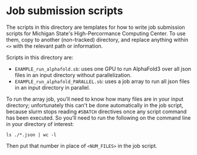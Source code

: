 # Job submission scripts
The scripts in this directory are templates for how to write job submission scripts for Michigan State's High-Percormance Computing Center. To use them, copy to another (non-tracked) directory, and replace anything within `<>` with the relevant path or information.

Scripts in this directory are: 
* `EXAMPLE_run_alphafold.sb`: uses one GPU to run AlphaFold3 over all json files in an input directory without parallelization.
* `EXAMPLE_run_alphafold_PARALLEL.sb`: uses a job array to run all json files in an input directory in parallel.

To run the array job, you'll need to know how many files are in your input directory; unfortunately this can't be done automatically in the job script, because slurm stops reading `#SBATCH` directives once any script command has been executed. So you'll need to run the following on the command line in your directory of interest:
```
ls ./*.json | wc -l
```
Then put that number in place of `<NUM_FILES>` in the job script.